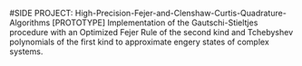 #SIDE PROJECT: High-Precision-Fejer-and-Clenshaw-Curtis-Quadrature-Algorithms [PROTOTYPE]
Implementation of the Gautschi-Stieltjes procedure with an Optimized Fejer Rule of the second kind and Tchebyshev polynomials of the first kind to approximate engery states of complex systems.
